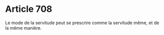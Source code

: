 # Article 708

Le mode de la servitude peut se prescrire comme la servitude même, et de la même manière.
